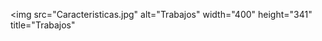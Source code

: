 <img src="Caracteristicas.jpg"
     alt="Trabajos"
     width="400"
     height="341"
     title="Trabajos"
 >
